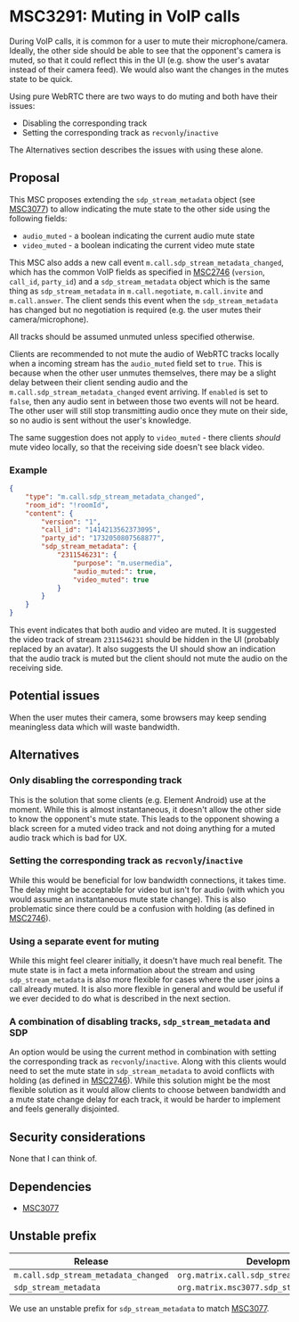 # MSC3291: Muting in VoIP calls

During VoIP calls, it is common for a user to mute their microphone/camera.
Ideally, the other side should be able to see that the opponent's camera is
muted, so that it could reflect this in the UI (e.g. show the user's avatar
instead of their camera feed). We would also want the changes in the mutes state
to be quick.

Using pure WebRTC there are two ways to do muting and both have their issues:

+ Disabling the corresponding track
+ Setting the corresponding track as `recvonly`/`inactive`

The Alternatives section describes the issues with using these alone.

## Proposal

This MSC proposes extending the `sdp_stream_metadata` object (see
[MSC3077](https://github.com/matrix-org/matrix-doc/pull/3077)) to allow
indicating the mute state to the other side using the following fields:

+ `audio_muted` - a boolean indicating the current audio mute state
+ `video_muted` - a boolean indicating the current video mute state

This MSC also adds a new call event `m.call.sdp_stream_metadata_changed`, which
has the common VoIP fields as specified in
[MSC2746](https://github.com/matrix-org/matrix-doc/pull/2746) (`version`,
`call_id`, `party_id`) and a `sdp_stream_metadata` object which is the same
thing as `sdp_stream_metadata` in `m.call.negotiate`, `m.call.invite` and
`m.call.answer`. The client sends this event when the `sdp_stream_metadata` has
changed but no negotiation is required (e.g. the user mutes their
camera/microphone).

All tracks should be assumed unmuted unless specified otherwise.

Clients are recommended to not mute the audio of WebRTC tracks locally when a
incoming stream has the `audio_muted` field set to `true`. This is because when the
other user unmutes themselves, there may be a slight delay between their client
sending audio and the `m.call.sdp_stream_metadata_changed` event arriving. If
`enabled` is set to `false`, then any audio sent in between those two events
will not be heard. The other user will still stop transmitting audio once they
mute on their side, so no audio is sent without the user's knowledge.

The same suggestion does not apply to `video_muted` - there clients _should_
mute video locally, so that the receiving side doesn't see black video.

### Example

```JSON
{
    "type": "m.call.sdp_stream_metadata_changed",
    "room_id": "!roomId",
    "content": {
        "version": "1",
        "call_id": "1414213562373095",
        "party_id": "1732050807568877",
        "sdp_stream_metadata": {
            "2311546231": {
                "purpose": "m.usermedia",
                "audio_muted:": true,
                "video_muted": true
            }
        }
    }
}
```

This event indicates that both audio and video are muted. It is suggested the
video track of stream `2311546231` should be hidden in the UI (probably replaced
by an avatar). It also suggests the UI should show an indication that the audio
track is muted but the client should not mute the audio on the receiving side.

## Potential issues

When the user mutes their camera, some browsers may keep sending meaningless data
which will waste bandwidth.

## Alternatives

### Only disabling the corresponding track

This is the solution that some clients (e.g. Element Android) use at the moment.
While this is almost instantaneous, it doesn't allow the other side to know the
opponent's mute state. This leads to the opponent showing a black screen for a
muted video track and not doing anything for a muted audio track which is bad
for UX.

### Setting the corresponding track as `recvonly`/`inactive`

While this would be beneficial for low bandwidth connections, it takes time. The
delay might be acceptable for video but isn't for audio (with which you would
assume an instantaneous mute state change). This is also problematic since there
could be a confusion with holding (as defined in
[MSC2746](https://github.com/matrix-org/matrix-doc/pull/2746)).

### Using a separate event for muting

While this might feel clearer initially, it doesn't have much real benefit. The
mute state is in fact a meta information about the stream and using
`sdp_stream_metadata` is also more flexible for cases where the user joins a
call already muted. It is also more flexible in general and would be useful if
we ever decided to do what is described in the next section.

### A combination of disabling tracks, `sdp_stream_metadata` and SDP

An option would be using the current method in combination with setting the
corresponding track as `recvonly`/`inactive`. Along with this clients would need
to set the mute state in `sdp_stream_metadata` to avoid conflicts with holding
(as defined in [MSC2746](https://github.com/matrix-org/matrix-doc/pull/2746)).
While this solution might be the most flexible solution as it would allow
clients to choose between bandwidth and a mute state change delay for each
track, it would be harder to implement and feels generally disjointed.

## Security considerations

None that I can think of.

## Dependencies

+ [MSC3077](https://github.com/matrix-org/matrix-doc/pull/3077)

## Unstable prefix

|Release                             |Development                                  |
|------------------------------------|---------------------------------------------|
|`m.call.sdp_stream_metadata_changed`|`org.matrix.call.sdp_stream_metadata_changed`|
|`sdp_stream_metadata`               |`org.matrix.msc3077.sdp_stream_metadata`     |

We use an unstable prefix for `sdp_stream_metadata` to match
[MSC3077](https://github.com/matrix-org/matrix-doc/pull/3077).
